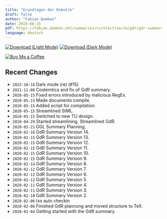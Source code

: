 ```yaml
---
title: "Grundlagen der Robotik"
draft: false
author: "Fabian Damken"
date: 2019-08-15
pdf: https://fabian.damken.net/summaries/cs/elective/ce/gdr/gdr-summary.pdf
language: deutsch
---
```


[![Download (Light Mode)](/download.png)](gdr-summary.pdf)
[![Download (Dark Mode)](/download-dark.png)](gdr-summary-dark.pdf)

[![Buy Me a Coffee](/kofi.png)](https://ko-fi.com/fdamken)

## Recent Changes
- `2022-10-18` Dark mode (re) (#15)
- `2021-11-08` Costemtics and fix of GdR summary.
- `2020-05-15` Fixed errors introduced by malicious RegEx.
- `2020-05-15` Made documents compile.
- `2020-05-15` Added script for compilation.
- `2020-05-15` Streamlined StML.
- `2020-05-15` Switched to new TU design.
- `2020-04-29` Started streamlining. Streamlined GdR.
- `2020-02-21` DGL Summary Planning.
- `2020-02-16` GdR Summary Version 14.
- `2020-02-15` GdR Summary Version 13.
- `2020-02-15` GdR Summary Version 12.
- `2020-02-15` GdR Summary Version 11.
- `2020-02-15` GdR Summary Version 10.
- `2020-02-15` GdR Summary Version 9.
- `2020-02-14` GdR Summary Version 8.
- `2020-02-12` GdR Summary Version 7.
- `2020-02-12` GdR Summary Version 6.
- `2020-02-12` GdR Summary Version 5.
- `2020-02-11` GdR Summary Version 4.
- `2020-02-11` GdR Summary Version 3.
- `2020-02-10` GdR Summary Version 2.
- `2020-02-06` txs auto checkin
- `2020-02-06` Finished GdR plannung and moved structure to TeX.
- `2020-02-04` Getting started with the GdR summary.
